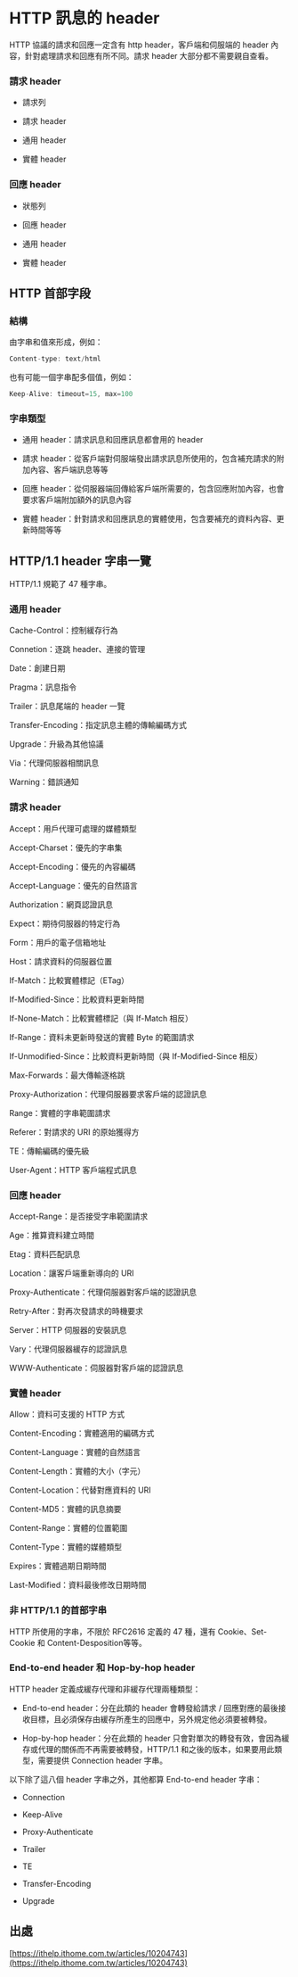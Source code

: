 # HTTP 訊息的 header

HTTP 協議的請求和回應一定含有 http header，客戶端和伺服端的 header 內容，針對處理請求和回應有所不同。請求 header 大部分都不需要親自查看。

### 請求 header

- 請求列

- 請求 header

- 通用 header

- 實體 header

### 回應 header

- 狀態列

- 回應 header

- 通用 header

- 實體 header

## HTTP 首部字段

### 結構

由字串和值來形成，例如：

```js
Content-type: text/html
```

也有可能一個字串配多個值，例如：

```js
Keep-Alive: timeout=15, max=100
```

### 字串類型

- 通用 header：請求訊息和回應訊息都會用的 header

- 請求 header：從客戶端對伺服端發出請求訊息所使用的，包含補充請求的附加內容、客戶端訊息等等

- 回應 header：從伺服器端回傳給客戶端所需要的，包含回應附加內容，也會要求客戶端附加額外的訊息內容

- 實體 header：針對請求和回應訊息的實體使用，包含要補充的資料內容、更新時間等等

## HTTP/1.1 header 字串一覽

HTTP/1.1 規範了 47 種字串。

### 通用 header

Cache-Control：控制緩存行為

Connetion：逐跳 header、連接的管理

Date：創建日期

Pragma：訊息指令

Trailer：訊息尾端的 header 一覽

Transfer-Encoding：指定訊息主體的傳輸編碼方式

Upgrade：升級為其他協議

Via：代理伺服器相關訊息

Warning：錯誤通知

### 請求 header

Accept：用戶代理可處理的媒體類型

Accept-Charset：優先的字串集

Accept-Encoding：優先的內容編碼

Accept-Language：優先的自然語言

Authorization：網頁認證訊息

Expect：期待伺服器的特定行為

Form：用戶的電子信箱地址

Host：請求資料的伺服器位置

If-Match：比較實體標記（ETag）

If-Modified-Since：比較資料更新時間

If-None-Match：比較實體標記（與 If-Match 相反）

If-Range：資料未更新時發送的實體 Byte 的範圍請求

If-Unmodified-Since：比較資料更新時間（與 If-Modified-Since 相反）

Max-Forwards：最大傳輸逐格跳

Proxy-Authorization：代理伺服器要求客戶端的認證訊息

Range：實體的字串範圍請求

Referer：對請求的 URI 的原始獲得方

TE：傳輸編碼的優先級

User-Agent：HTTP 客戶端程式訊息

### 回應 header

Accept-Range：是否接受字串範圍請求

Age：推算資料建立時間

Etag：資料匹配訊息

Location：讓客戶端重新導向的 URI

Proxy-Authenticate：代理伺服器對客戶端的認證訊息

Retry-After：對再次發請求的時機要求

Server：HTTP 伺服器的安裝訊息

Vary：代理伺服器緩存的認證訊息

WWW-Authenticate：伺服器對客戶端的認證訊息

### 實體 header

Allow：資料可支援的 HTTP 方式

Content-Encoding：實體適用的編碼方式

Content-Language：實體的自然語言

Content-Length：實體的大小（字元）

Content-Location：代替對應資料的 URI

Content-MD5：實體的訊息摘要

Content-Range：實體的位置範圍

Content-Type：實體的媒體類型

Expires：實體過期日期時間

Last-Modified：資料最後修改日期時間

### 非 HTTP/1.1 的首部字串

HTTP 所使用的字串，不限於 RFC2616 定義的 47 種，還有 Cookie、Set-Cookie 和 Content-Desposition等等。

### End-to-end header 和 Hop-by-hop header

HTTP header 定義成緩存代理和非緩存代理兩種類型：

- End-to-end header：分在此類的 header 會轉發給請求 / 回應對應的最後接收目標，且必須保存由緩存所產生的回應中，另外規定他必須要被轉發。

- Hop-by-hop header：分在此類的 header 只會對單次的轉發有效，會因為緩存或代理的關係而不再需要被轉發，HTTP/1.1 和之後的版本，如果要用此類型，需要提供 Connection header 字串。

以下除了這八個 header 字串之外，其他都算 End-to-end header 字串：

- Connection

- Keep-Alive

- Proxy-Authenticate

- Trailer

- TE

- Transfer-Encoding

- Upgrade

## 出處

[https://ithelp.ithome.com.tw/articles/10204743](https://ithelp.ithome.com.tw/articles/10204743)